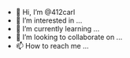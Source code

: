 - 👋 Hi, I’m @412carl
- 👀 I’m interested in ...
- 🌱 I’m currently learning ...
- 💞️ I’m looking to collaborate on ...
- 📫 How to reach me ...

<!---
412carl/412carl is a ✨ special ✨ repository because its `README.md` (this file) appears on your GitHub profile.
You can click the Preview link to take a look at your changes.
--->
